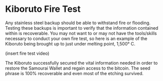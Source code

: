 # Kiboruto Fire Test
Any stainless steel backup should be able to withstand fire or flooding. Testing these backups is important to verify that the information contained within is recoverable. You may not want to or may not have the tools/skills necessary to conduct your own fire test, so here is an example of the Kiboruto being brought up to just under melting point, 1,500° C.  

(insert fire test video)

The Kiboruto successfully secured the vital information needed in order to restore the Samourai Wallet and regain access to the bitcoin. The seed phrase is 100% recoverable and even most of the etching survived.  

<p align="center">
<src img="assets/kiboruto03.JPG">
<src img="assets/kiboruto04.JPG">
</p>
